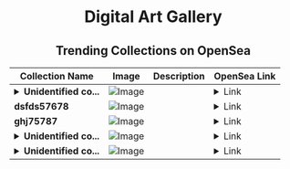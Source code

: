 <div align="center">

# Digital Art Gallery

## Trending Collections on OpenSea

| Collection Name                       | Image                                                                                     | Description                       | OpenSea Link                                                                                          |
|---------------------------------------|-------------------------------------------------------------------------------------------|-----------------------------------|--------------------------------------------------------------------------------------------------------|
| **<details><summary>Unidentified co...</summary>Unidentified contract 747ad5ad-80fd-4ef3-b844-1c7a879b7738</details>** | ![Image](https://i.seadn.io/s/raw/files/654b7e9c6f93abe8d20f6c1ead4af558.png?w=500&auto=format?w=200&auto=format) |  | <details><summary>Link</summary>[Unidentified contract 747ad5ad-80fd-4ef3-b844-1c7a879b7738](https://opensea.io/collection/unidentified-contract-747ad5ad-80fd-4ef3-b844-1c7a)</details> |
| **dsfds57678** | ![Image](https://i.seadn.io/s/raw/files/a4becec6346857ab4227e4db4e8b0e78.jpg?w=500&auto=format?w=200&auto=format) |  | <details><summary>Link</summary>[dsfds57678](https://opensea.io/collection/dsfds57678)</details> |
| **ghj75787** | ![Image](https://i.seadn.io/s/raw/files/fae51269d0c83cf848156c681c954f4d.jpg?w=500&auto=format?w=200&auto=format) |  | <details><summary>Link</summary>[ghj75787](https://opensea.io/collection/ghj75787)</details> |
| **<details><summary>Unidentified co...</summary>Unidentified contract 3ac8efd9-32e5-4d9b-8108-be8b4d154c06</details>** | ![Image](https://i.seadn.io/s/raw/files/654b7e9c6f93abe8d20f6c1ead4af558.png?w=500&auto=format?w=200&auto=format) |  | <details><summary>Link</summary>[Unidentified contract 3ac8efd9-32e5-4d9b-8108-be8b4d154c06](https://opensea.io/collection/unidentified-contract-3ac8efd9-32e5-4d9b-8108-be8b)</details> |
| **<details><summary>Unidentified co...</summary>Unidentified contract 4bf4b43b-583e-4ecf-9af0-c55f63d53818</details>** | ![Image](https://i.seadn.io/s/raw/files/82c8717691fabe5631de504459c6f90d.png?w=500&auto=format?w=200&auto=format) |  | <details><summary>Link</summary>[Unidentified contract 4bf4b43b-583e-4ecf-9af0-c55f63d53818](https://opensea.io/collection/unidentified-contract-4bf4b43b-583e-4ecf-9af0-c55f)</details> |

</div>